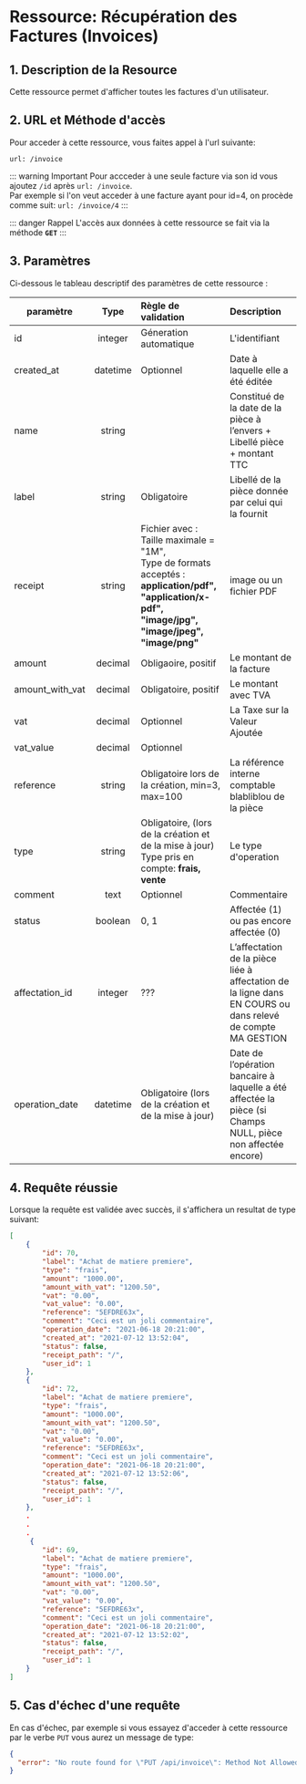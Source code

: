 # Ressource: Récupération des Factures (Invoices)

## 1. Description de la Resource

Cette ressource permet d'afficher toutes les factures d'un utilisateur.

## 2. URL et Méthode d'accès

Pour acceder à cette ressource, vous faites appel à l'url suivante:

```
url: /invoice
```

::: warning Important
Pour accceder à une seule facture via son id vous ajoutez `/id` après `url: /invoice`. <br>
Par exemple si l'on veut acceder à une facture ayant pour id=4, on procède comme suit:
`url: /invoice/4`
:::

::: danger Rappel
L'accès aux données à cette ressource se fait via la méthode **`GET`**
:::

## 3. Paramètres

Ci-dessous le tableau descriptif des paramètres de cette ressource :

| paramètre       |   Type   | Règle de validation                                                                                                                                           | Description                                                                                                 |
| --------------- | :------: | :------------------------------------------------------------------------------------------------------------------------------------------------------------ | :---------------------------------------------------------------------------------------------------------- |
| id              | integer  | Géneration automatique                                                                                                                                        | L'identifiant                                                                                               |
| created_at      | datetime | Optionnel                                                                                                                                                     | Date à laquelle elle a été éditée                                                                           |
| name            |  string  |                                                                                                                                                               | Constitué de la date de la pièce à l’envers + Libellé pièce + montant TTC                                   |
| label           |  string  | Obligatoire                                                                                                                                                   | Libellé de la pièce donnée par celui qui la fournit                                                         |
| receipt         |  string  | Fichier avec : <br> Taille maximale = "1M", <br> Type de formats acceptés : **application/pdf", "application/x-pdf", "image/jpg", "image/jpeg", "image/png"** | image ou un fichier PDF                                                                                     |
| amount          | decimal  | Obligaoire, positif                                                                                                                                           | Le montant de la facture                                                                                    |
| amount_with_vat | decimal  | Obligatoire, positif                                                                                                                                          | Le montant avec TVA                                                                                         |
| vat             | decimal  | Optionnel                                                                                                                                                     | La Taxe sur la Valeur Ajoutée                                                                               |
| vat_value       | decimal  | Optionnel                                                                                                                                                     |                                                                                                             |
| reference       |  string  | Obligatoire lors de la création, min=3, max=100                                                                                                               | La référence interne comptable blabliblou de la pièce                                                       |
| type            |  string  | Obligatoire, (lors de la création et de la mise à jour)<br> Type pris en compte: **frais, vente**                                                             | Le type d'operation                                                                                         |
| comment         |   text   | Optionnel                                                                                                                                                     | Commentaire                                                                                                 |
| status          | boolean  | 0, 1                                                                                                                                                          | Affectée (1) ou pas encore affectée (0)                                                                     |
| affectation_id  | integer  | ???                                                                                                                                                           | L’affectation de la pièce liée à affectation de la ligne dans EN COURS ou dans relevé de compte MA GESTION  |
| operation_date  | datetime | Obligatoire (lors de la création et de la mise à jour)                                                                                                        | Date de l’opération bancaire à laquelle a été affectée la pièce (si Champs NULL, pièce non affectée encore) |

## 4. Requête réussie

Lorsque la requête est validée avec succès, il s'affichera un resultat de type suivant:

```json
[
    {
        "id": 70,
        "label": "Achat de matiere premiere",
        "type": "frais",
        "amount": "1000.00",
        "amount_with_vat": "1200.50",
        "vat": "0.00",
        "vat_value": "0.00",
        "reference": "5EFDRE63x",
        "comment": "Ceci est un joli commentaire",
        "operation_date": "2021-06-18 20:21:00",
        "created_at": "2021-07-12 13:52:04",
        "status": false,
        "receipt_path": "/",
        "user_id": 1
    },
    {
        "id": 72,
        "label": "Achat de matiere premiere",
        "type": "frais",
        "amount": "1000.00",
        "amount_with_vat": "1200.50",
        "vat": "0.00",
        "vat_value": "0.00",
        "reference": "5EFDRE63x",
        "comment": "Ceci est un joli commentaire",
        "operation_date": "2021-06-18 20:21:00",
        "created_at": "2021-07-12 13:52:06",
        "status": false,
        "receipt_path": "/",
        "user_id": 1
    },
    .
    .
    .
     {
        "id": 69,
        "label": "Achat de matiere premiere",
        "type": "frais",
        "amount": "1000.00",
        "amount_with_vat": "1200.50",
        "vat": "0.00",
        "vat_value": "0.00",
        "reference": "5EFDRE63x",
        "comment": "Ceci est un joli commentaire",
        "operation_date": "2021-06-18 20:21:00",
        "created_at": "2021-07-12 13:52:02",
        "status": false,
        "receipt_path": "/",
        "user_id": 1
    }
]
```

## 5. Cas d'échec d'une requête

En cas d'échec, par exemple si vous essayez d'acceder à cette ressource par le verbe `PUT` vous aurez un message de type:

```json
{
  "error": "No route found for \"PUT /api/invoice\": Method Not Allowed (Allow: POST, GET)"
}
```
